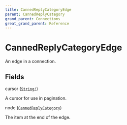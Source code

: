 ```yaml
---
title: CannedReplyCategoryEdge
parent: CannedReplyCategory
grand_parent: Connections
great_grand_parent: Reference
---
```


# CannedReplyCategoryEdge

An edge in a connection.

## Fields

<div class="field-entry ">
  <span id="cursor" class="field-name anchored">cursor (<code><a href="/docs/reference/scalar/string">String!</a></code>)</span>

  <div class="description-wrapper">
   <p>A cursor for use in pagination.</p>

  </div>
</div>

<div class="field-entry ">
  <span id="node" class="field-name anchored">node (<code><a href="/docs/reference/object/canned_reply_category">CannedReplyCategory</a></code>)</span>

  <div class="description-wrapper">
   <p>The item at the end of the edge.</p>

  </div>
</div>

